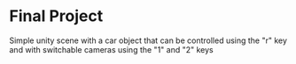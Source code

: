 # Final Project

Simple unity scene with a car object that can be controlled using the "r" key and with switchable cameras using the "1" and "2" keys
